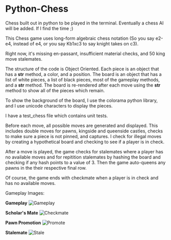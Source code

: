 # Python-Chess
Chess built out in python to be played in the terminal. Eventually a chess AI will be added. If I find the time ;)

This Chess game uses long-form algebraic chess notation (So you say e2-e4, instead of e4, or you say Kb1xc3 to
say knight takes on c3). 

Right now, it's missing en-passant, insufficient material checks, and 50 king move stalemates.

The structure of the code is Object Oriented. Each piece is an object that has a __str__ method, a color, and a position. The board is an object that has a list of white pieces, a list of black pieces, most of the gameplay methods, and a __str__ method. The board is re-rendered after each move using the __str__ method to show all of the pieces which remain.

To show the background of the board, I use the colorama python library, and I use unicode characters to display the pieces.

I have a test_chess file which contains unit tests.

Before each move, all possible moves are generated and displayed. This includes double moves for pawns, kingside and queenside castles, checks to make sure a piece is not pinned, and captures. I check for illegal moves by creating a hypothetical board and checking to see if a player is in check. 

After a move is played, the game checks for stalemates where a player has no available moves and for repitition stalemates by hashing the board and checking if any hash points to a value of 3. Then the game auto-queens any pawns in the their respective final row.

Of course, the game ends with checkmate when a player is in check and has no available moves.

Gameplay Images:

**Gameplay**
![Gameplay](https://user-images.githubusercontent.com/51685858/103182577-702adf80-487a-11eb-9c55-b122a9f5b563.png)

**Scholar's Mate**
![Checkmate](https://user-images.githubusercontent.com/51685858/102663100-24778800-414e-11eb-9d4a-b4aee24581a2.jpg)

**Pawn Promotion**
![Promote](https://user-images.githubusercontent.com/51685858/103261929-49030980-4971-11eb-9db2-f3bd5dc0fc73.png)

**Stalemate**
![Stale](https://user-images.githubusercontent.com/51685858/103261953-620bba80-4971-11eb-9e40-fd156bcad1d4.png)

